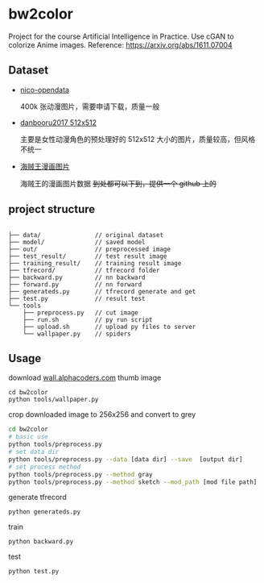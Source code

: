 # bw2color
Project for the course Artificial Intelligence in Practice.
Use cGAN to colorize Anime images.
Reference: https://arxiv.org/abs/1611.07004

## Dataset

- [nico-opendata](https://nico-opendata.jp/ja/index.html)
    
    400k 张动漫图片，需要申请下载，质量一般

- [danbooru2017 512x512](https://www.gwern.net/Danbooru2017)

    主要是女性动漫角色的预处理好的 512x512 大小的图片，质量较高，但风格不统一
    
- [海贼王漫画图片](https://github.com/sudheerachary/Manga_Colorization)

    海贼王的漫画图片数据 ~~到处都可以下到，提供一个 github 上的~~

## project structure

```vim

├── data/               // original dataset
├── model/              // saved model
├── out/                // preprocessed image
├── test_result/        // test result image
├── training_result/    // training result image 
├── tfrecord/           // tfrecord folder
├── backward.py         // nn backward
├── forward.py          // nn forward
├── generateds.py       // tfrecord generate and get
├── test.py             // result test
└── tools           
    ├── preprocess.py   // cut image
    ├── run.sh          // py run script
    ├── upload.sh       // upload py files to server
    └── wallpaper.py    // spiders
```

## Usage

download [wall.alphacoders.com](https://wall.alphacoders.com) thumb image

    cd bw2color
    python tools/wallpaper.py

crop downloaded image to 256x256 and convert to grey

```bash
cd bw2color
# basic use
python tools/preprocess.py
# set data dir
python tools/preprocess.py --data [data dir] --save  [output dir]
# set process method
python tools/preprocess.py --method gray
python tools/preprocess.py --method sketch --mod_path [mod file path]
```

generate tfrecord

    python generateds.py
    
train

    python backward.py

test

    python test.py

